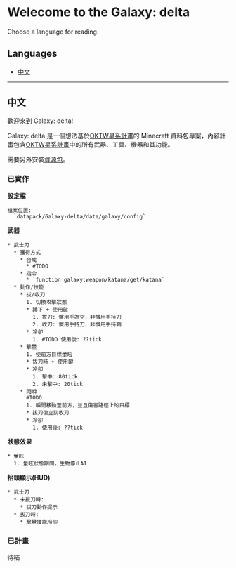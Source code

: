 # Welecome to the Galaxy: delta
Choose a language for reading.

## Languages
  * [中文](#中文)

---

## 中文
歡迎來到 Galaxy: delta!

Galaxy: delta 是一個想法基於[OKTW星系計畫](https://github.com/OKTW-Network/Galaxy)的 Minecraft 資料包專案，內容計畫包含[OKTW星系計畫](https://github.com/OKTW-Network/Galaxy)中的所有武器、工具、機器和其功能。

需要另外安裝[資源包](https://github.com/bill96012/Galaxy-delta-resourcepack)。


### 已實作
  __設定檔__
  
    檔案位置:
	  `datapack/Galaxy-delta/data/galaxy/config`


  __武器__
  
    * 武士刀
	  * 獲得方式
	    * 合成
		  * #TODO
		* 指令
		  * `function galaxy:weapon/katana/get/katana`
	  * 動作/技能
	    * 拔/收刀
		  1. 切換攻擊狀態
		  * 蹲下 + 使用鍵
		    1. 拔刀: 慣用手為空，非慣用手持刀
		    2. 收刀: 慣用手持刀，非慣用手持鞘
		  * 冷卻
			1. #TODO 使用後: ??tick
		* 擊暈
		  1. 使前方目標暈眩
		  * 拔刀時 + 使用鍵
		  * 冷卻
			1. 擊中: 80tick
		    2. 未擊中: 20tick
		* 閃瞬
		  #TODO
		  1. 瞬間移動至前方，並且傷害路徑上的目標
		  * 拔刀後立刻收刀
		  * 冷卻
			1. 使用後: ??tick


  __狀態效果__
  
    * 暈眩
	  1. 暈眩狀態期間，生物停止AI


  __抬頭顯示(HUD)__
  
    * 武士刀
	  * 未拔刀時:
	    * 拔刀動作提示
      * 拔刀時:
	    * 擊暈技能冷卻


### 已計畫
  待補

